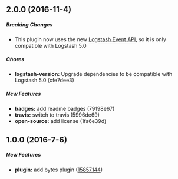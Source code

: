 ## 2.0.0 (2016-11-4)

##### Breaking Changes

* This plugin now uses the new [Logstash Event API](https://www.elastic.co/guide/en/logstash/current/event-api.html), so it is only compatible with Logstash 5.0

##### Chores

* **logstash-version:** Upgrade dependencies to be compatible with Logstash 5.0 (cfe7dee3)

##### New Features

* **badges:** add readme badges (79198e67)
* **travis:** switch to travis (5996de69)
* **open-source:** add license (1fa6e39d)

## 1.0.0 (2016-7-6)

##### New Features

* **plugin:** add bytes plugin ([15857144](https://github.com/lob/logstash-codec-bytes/commit/1585714491eda98931852dcc5d30f3a1a39107f1))

